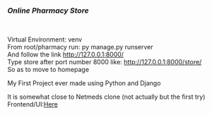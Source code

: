 <h3> <i>Online Pharmacy Store </i></h3> <br>

Virtual Environment: venv <br>
From root/pharmacy run: py manage.py runserver <br>
And follow the link http://127.0.0.1:8000/  <br>
Type store after port number 8000 like: http://127.0.0.1:8000/store/  <br>
So as to move to homepage <br>


My First Project ever made using Python and Django<br>

It is somewhat close to Netmeds clone (not actually but the first try) <br>
Frontend/UI:<a href="https://shikhar-bajpai.github.io/Pharmacy/">Here</a>
